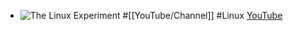 - ![The Linux Experiment](https://yt3.googleusercontent.com/q1O2Bwnuxlvods9epvbMi_EUf-ec7232g2o1bOYXy3dJCb58kYkXLfUWY4-2l6Y-zp2b8TmcGTg=w2120-fcrop64=1,00005a57ffffa5a8-k-c0xffffffff-no-nd-rj)
  #[[YouTube/Channel]] #Linux
  [YouTube](https://www.youtube.com/@TheLinuxEXP)